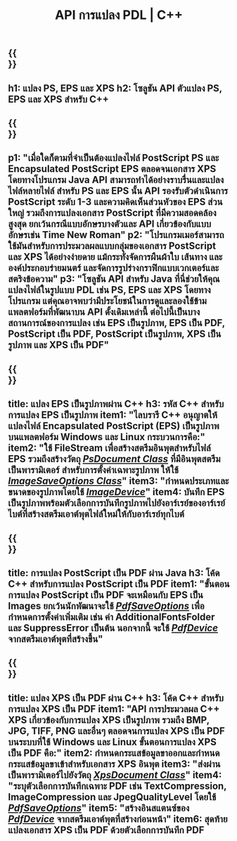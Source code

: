 ﻿---
translation: true
template: /_templates/_conversion-cpp.md
title: API การแปลง PDL | C++
url: /cpp/conversion/
description: แปลง PS, EPS และ XPS เป็น PDF และรูปภาพ รวมถึง BMP, JPG, PNG และ TIFF โดยใช้ไลบรารี C++ ด้วยฟังก์ชันการแปลง Aspose.Page PDL
family: page
platformtag: cpp
feature: conversion
---

{{<section banner>}}
---
h1: แปลง PS, EPS และ XPS
h2: โซลูชัน API ตัวแปลง PS, EPS และ XPS สำหรับ C++
---

{{<section overview>}}
---
p1: "เมื่อใดก็ตามที่จำเป็นต้องแปลงไฟล์ PostScript PS และ Encapsulated PostScript EPS ตลอดจนเอกสาร XPS โดยทางโปรแกรม Java API สามารถทำได้อย่างราบรื่นและแปลงไฟล์หลายไฟล์ สำหรับ PS และ EPS นั้น API รองรับตัวดำเนินการ PostScript ระดับ 1-3 และความคิดเห็นส่วนหัวของ EPS ส่วนใหญ่ รวมถึงการแปลงเอกสาร PostScript ที่มีความสอดคล้องสูงสุด ยกเว้นกรณีแบบอักษรบางตัวและ API เกี่ยวข้องกับแบบอักษรเช่น Time New Roman"
p2: "โปรแกรมเมอร์สามารถใช้มันสำหรับการประมวลผลแบบกลุ่มของเอกสาร PostScript และ XPS ได้อย่างง่ายดาย แม้กระทั่งจัดการผืนผ้าใบ เส้นทาง และองค์ประกอบร่ายมนตร์ และจัดการรูปร่างกราฟิกแบบเวกเตอร์และสตริงข้อความ"
p3: "โซลูชัน API สำหรับ Java ที่นี่ช่วยให้คุณแปลงไฟล์ในรูปแบบ PDL เช่น PS, EPS และ XPS โดยทางโปรแกรม แต่คุณอาจพบว่ามีประโยชน์ในการดูและลองใช้ข้ามแพลตฟอร์มที่พัฒนาบน API ดั้งเดิมเหล่านี้ ต่อไปนี้เป็นบางสถานการณ์ของการแปลง เช่น EPS เป็นรูปภาพ, EPS เป็น PDF, PostScript เป็น PDF, PostScript เป็นรูปภาพ, XPS เป็นรูปภาพ และ XPS เป็น PDF"
---

{{<section feature1>}}
---
title: แปลง EPS เป็นรูปภาพผ่าน C++
h3: รหัส C++ สำหรับการแปลง EPS เป็นรูปภาพ
item1: "ไลบรารี C++ อนุญาตให้แปลงไฟล์ Encapsulated PostScript (EPS) เป็นรูปภาพบนแพลตฟอร์ม Windows และ Linux กระบวนการคือ:"
item2: "ใช้ FileStream เพื่อสร้างสตรีมอินพุตสำหรับไฟล์ EPS รวมถึงสร้างวัตถุ [*PsDocument Class*](https://reference.aspose.com/page/cpp/class/aspose.page.e_p_s.ps_document) ที่มีอินพุตสตรีม เป็นพารามิเตอร์ สำหรับการตั้งค่าเฉพาะรูปภาพ ให้ใช้ [*ImageSaveOptions Class*](https://reference.aspose.com/page/cpp/class/aspose.page.e_p_s.device.image_save_options)"
item3: "กำหนดประเภทและขนาดของรูปภาพโดยใช้ [*ImageDevice*](https://reference.aspose.com/page/cpp/class/aspose.page.e_p_s.device.image_device)"
item4: บันทึก EPS เป็นรูปภาพพร้อมตัวเลือกการบันทึกรูปภาพไปยังอาร์เรย์ของอาร์เรย์ไบต์ที่สร้างสตรีมเอาต์พุตไฟล์ใหม่ให้กับอาร์เรย์ทุกไบต์
---


{{<section feature2>}}
---
title: การแปลง PostScript เป็น PDF ผ่าน Java
h3: โค้ด C++ สำหรับการแปลง PostScript เป็น PDF
item1: "ขั้นตอนการแปลง PostScript เป็น PDF จะเหมือนกับ EPS เป็น Images ยกเว้นนักพัฒนาจะใช้ [*PdfSaveOptions*](https://reference.aspose.com/page/cpp/class/aspose.page.e_p_s.device.pdf_save_options) เพื่อกำหนดการตั้งค่าเพิ่มเติม เช่น ค่า AdditionalFontsFolder และ SuppressError เป็นต้น นอกจากนี้ จะใช้ [*PdfDevice*](https://reference.aspose.com/page/cpp/class/aspose.page.e_p_s.device.pdf_device) จากสตรีมเอาต์พุตที่สร้างขึ้น"
---

{{<section feature3>}}
---
title: แปลง XPS เป็น PDF ผ่าน C++
h3: โค้ด C++ สำหรับการแปลง XPS เป็น PDF
item1: "API การประมวลผล C++ XPS เกี่ยวข้องกับการแปลง XPS เป็นรูปภาพ รวมถึง BMP, JPG, TIFF, PNG และอื่นๆ ตลอดจนการแปลง XPS เป็น PDF บนระบบที่ใช้ Windows และ Linux ขั้นตอนการแปลง XPS เป็น PDF คือ:"
item2: กำหนดกระแสข้อมูลขาออกและกำหนดกระแสข้อมูลขาเข้าสำหรับเอกสาร XPS อินพุต
item3: "ส่งผ่านเป็นพารามิเตอร์ไปยังวัตถุ [*XpsDocument Class*](https://reference.aspose.com/page/cpp/class/aspose.page.x_p_s.xps_document)"
item4: "ระบุตัวเลือกการบันทึกเฉพาะ PDF เช่น TextCompression, ImageCompression และ JpegQualityLevel โดยใช้ [*PdfSaveOptions*](https://reference.aspose.com/page/cpp/class/aspose.page.x_p_s.presentation.pdf.pdf_save_options)"
item5: "สร้างอินสแตนซ์ของ [*PdfDevice*](https://reference.aspose.com/page/cpp/class/aspose.page.x_p_s.presentation.pdf.pdf_device) จากสตรีมเอาต์พุตที่สร้างก่อนหน้า"
item6: สุดท้ายแปลงเอกสาร XPS เป็น PDF ด้วยตัวเลือกการบันทึก PDF
---
